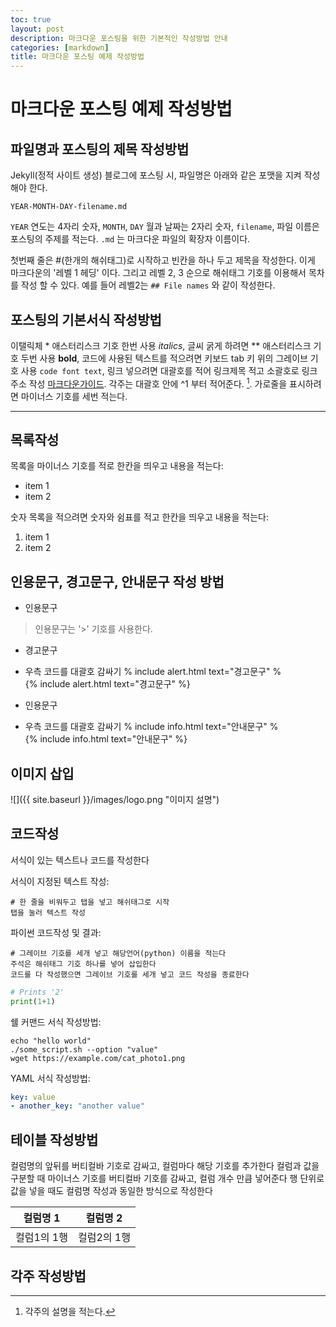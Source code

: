 ```yaml
---
toc: true
layout: post
description: 마크다운 포스팅을 위한 기본적인 작성방법 안내 
categories: [markdown]
title: 마크다운 포스팅 예제 작성방법
---
```

# 마크다운 포스팅 예제 작성방법

## 파일명과 포스팅의 제목 작성방법 

Jekyll(정적 사이트 생성) 블로그에 포스팅 시, 파일명은 아래와 같은 포맷을 지켜 작성해야 한다.

`YEAR-MONTH-DAY-filename.md`

`YEAR` 연도는 4자리 숫자, `MONTH`, `DAY` 월과 날짜는 2자리 숫자, `filename`, 파일 이름은 포스팅의 주제를 적는다. `.md` 는 마크다운 파일의 확장자 이름이다.

첫번째 줄은 #(한개의 해쉬태그)로 시작하고 빈칸을 하나 두고 제목을 작성한다. 이게 마크다운의 '레벨 1 헤딩' 이다. 그리고 레벨 2, 3 순으로 해쉬태그 기호를 이용해서 목차를 작성 할 수 있다. 예를 들어 레벨2는 `## File names` 와 같이 작성한다.

## 포스팅의 기본서식 작성방법

이탤릭체 * 애스터리스크 기호 한번 사용 *italics*, 글씨 굵게 하려면 ** 애스터리스크 기호 두번 사용 **bold**, 코드에 사용된 텍스트를 적으려면 키보드 tab 키 위의 그레이브 기호 사용 `code font text`, 링크 넣으려면 대괄호를 적어 링크제목 적고 소괄호로 링크주소 작성 [마크다운가이드](https://www.markdownguide.org/cheat-sheet/). 각주는 대괄호 안에 ^1 부터 적어준다. [^1]. 가로줄을 표시하려면 마이너스 기호를 세번 적는다.

---

## 목록작성

목록을 마이너스 기호를 적로 한칸을 띄우고 내용을 적는다:

- item 1
- item 2

숫자 목록을 적으려면 숫자와 쉼표를 적고 한칸을 띄우고 내용을 적는다:

1. item 1
1. item 2

## 인용문구, 경고문구, 안내문구 작성 방법

- 인용문구  
> 인용문구는 '>' 기호를 사용한다.

- 경고문구  
- 우측 코드를 대괄호 감싸기 % include alert.html text="경고문구" %  
{% include alert.html text="경고문구" %}

- 인용문구  
- 우측 코드를 대괄호 감싸기 % include info.html text="안내문구" %  
{% include info.html text="안내문구" %}

## 이미지 삽입

![]({{ site.baseurl }}/images/logo.png "이미지 설명")

## 코드작성

서식이 있는 텍스트나 코드를 작성한다

서식이 지정된 텍스트 작성:
    
    # 한 줄을 비워두고 탭을 넣고 해쉬태그로 시작
    탭을 눌러 텍스트 작성

파이썬 코드작성 및 결과:

    # 그레이브 기호를 세개 넣고 해당언어(python) 이름을 적는다
    주석은 해쉬태그 기호 하나를 넣어 삽입한다
    코드를 다 작성했으면 그레이브 기호를 세개 넣고 코드 작성을 종료한다

```python
# Prints '2'
print(1+1)
```


쉘 커맨드 서식 작성방법:

```shell
echo "hello world"
./some_script.sh --option "value"
wget https://example.com/cat_photo1.png
```

YAML 서식 작성방법:

```yaml
key: value
- another_key: "another value"
```


## 테이블 작성방법

컬럼명의 앞뒤를 버티컬바 기호로 감싸고, 컬럼마다 해당 기호를 추가한다
컬럼과 값을 구분할 때 마이너스 기호를 버티컬바 기호를 감싸고, 컬럼 개수 만큼 넣어준다
행 단위로 값을 넣을 때도 컬럼명 작성과 동일한 방식으로 작성한다

| 컬럼명 1 | 컬럼명 2 |
|-|-|
| 컬럼1의 1행 | 컬럼2의 1행 |


## 각주 작성방법

[^1]: 각주의 설명을 적는다.

